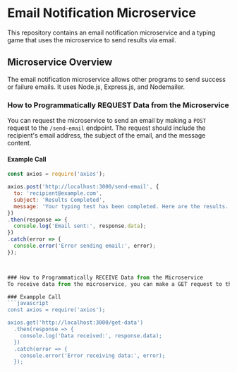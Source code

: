 # Email Notification Microservice
This repository contains an email notification microservice and a typing game that uses the microservice to send results via email. 

## Microservice Overview
The email notification microservice allows other programs to send success or failure emails. It uses Node.js, Express.js, and Nodemailer.

### How to Programmatically REQUEST Data from the Microservice
You can request the microservice to send an email by making a `POST` request to the `/send-email` endpoint. The request should include the recipient's email address, the subject of the email, and the message content.

#### Example Call
```javascript
const axios = require('axios');

axios.post('http://localhost:3000/send-email', {
  to: 'recipient@example.com',
  subject: 'Results Completed',
  message: 'Your typing test has been completed. Here are the results...'
})
.then(response => {
  console.log('Email sent:', response.data);
})
.catch(error => {
  console.error('Error sending email:', error);
}); 



### How to Programmatically RECEIVE Data from the Microservice
To receive data from the microservice, you can make a GET request to the /get-data endpoint. This is an example endpoint that returns sample data.

### Exampple Call
```javascript
const axios = require('axios');

axios.get('http://localhost:3000/get-data')
  .then(response => {
    console.log('Data received:', response.data);
  })
  .catch(error => {
    console.error('Error receiving data:', error);
  });
